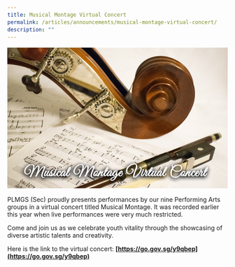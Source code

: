 ```yaml
---
title: Musical Montage Virtual Concert
permalink: /articles/announcements/musical-montage-virtual-concert/
description: ""
---
```

![](/images/musical_montage.png)

PLMGS (Sec) proudly presents performances by our nine Performing Arts groups in a virtual concert titled Musical Montage. It was recorded earlier this year when live performances were very much restricted.  
  
Come and join us as we celebrate youth vitality through the showcasing of diverse artistic talents and creativity.  

  

Here is the link to the virtual concert: **[https://go.gov.sg/y9qbep](https://go.gov.sg/y9qbep)**

